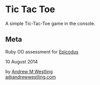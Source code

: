 # Tic Tac Toe

A simple Tic-Tac-Toe game in the console.

## Meta

Ruby OO assessment for [Epicodus](http://epicodus.com)

10 August 2014

by [Andrew M Westling](http://andrewwestling.com)  
a@andrewwestling.com
